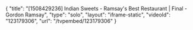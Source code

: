 {
    "title": "[1508429236] Indian Sweets - Ramsay's Best Restaurant | Final - Gordon Ramsay",
    "type": "solo",
    "layout": "iframe-static",
    "videoId": "123179306",
    "url": "\/tvpembed\/123179306"
}